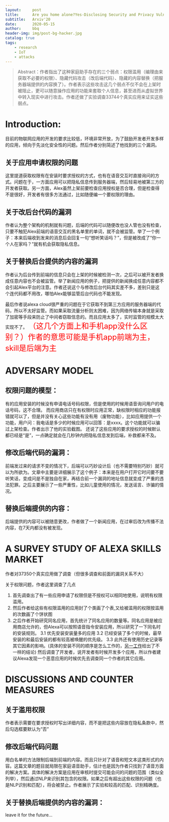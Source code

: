```yaml
---
layout:     post
title:      Are you home alone?Yes-Disclosing Security and Privacy Vulnerabilities in Alexa Skills
subtitle:   Arxiv'20
date:       2020-05-15
author:     bbq
header-img: img/post-bg-hacker.jpg
catalog: true
tags:
    - research
    - IoT
    - attacks
---
```




>Abstract：作者指出了这种家庭助手存在的三个弱点：权限滥用（编理由来获取不必要的权限）、隐藏代码攻击（改后端代码）、隐藏的内容替换（把服务器端提供的内容换了）。作者表示这些攻击这几个弱点不仅不会在上架时被阻止，更可以随意操作应用的功能来套取个人信息，甚至进而从虚拟世界中转入现实中进行攻击。作者还做了实验调查33744个真实应用来证实这些弱点。

# Introduction:
目前的物联网应用的开发的要求比较低，环境非常开放，为了鼓励开发者开发多样的应用，倾向于先淡化安全性的问题。然后作者分别简述了他找到的三个漏洞。

## **关于应用申请权限的问题**
这里提道获取权限有在安装时要求授权的方式，也有在语音交互时直接询问的方式。问题在于，一方面应用可以把隐私信息传到服务器端，然后轻易地被第三方的开发者获取。另一方面，Alex虽然上架前要检查应用授权是否合理，但是检查得不是很好，开发者有很多方法通过，比如随便编一个要权限的理由。

## **关于改后台代码的漏洞**
作者认为整个架构的机制就有问题，后端的代码可以随便改也没人管也没有检查，只要不触犯Alex前端的语音交互的黑名单里的单词，就不会被监管。举了一个例子：本来后端收到发来的消息后会回复一句“想听笑话吗？”，但是被改成了“你一个人在家吗？”就有机会获取隐私信息。

## **关于替换后台提供的内容的漏洞**
作者认为后台传到前端的信息只会在上架的时候被检测一次，之后可以被开发者换成任意内容也不会被监管。举了新闻应用的例子，把提供的新闻换成任意内容都不会引起Alex平台的注意。作者还说这个与修改后台代码其实差不多，差别只是这个连代码都不用改，哪怕Alex能够监管后台代码也不能发现。


最后作者说alexa cloud很严重的问题在于它获取不到第三方应用的服务器端的代码，所以不太好监管。而如果采取流量分析则太困难，因为网络传输本身就是采取了加密等手段来防止了中间者窃取信息的。而且应用太多了，实时监管的规模太大实现不了。
<font color=red size=5>（这几个方面上和手机app没什么区别？）作者的意思可能是手机app前端为主，skill是后端为主</font>

# ADVERSARY MODEL
## 权限问题的模型：
有的应用安装的时候没有申请电话号码权限，但是使用的时候用语音询问用户的电话号码，这不合理。
而应用商店只在有权限时应用正常，缺权限时相应的功能报错就可以了，但是并没有关心这些功能有没有用（废物功能），比如应用提供一个功能，用户问：我电话是多少的时候应用可以回答：是xxxx。这个功能就可以骗过上架检查。作者出示了他的实验截图。
还说了这些应用的要求授权的时候默认都已经是“是”，一点确定就会在几秒钟内把隐私信息发到后端，补救都来不及。

## 修改后端代码的漏洞：
前端发过来的请求不变的情况下，后端可以巧妙设计后（也不需要特别巧妙）就可以为所欲为。文章中主要是详细展示了这个例子：本来是在用户打开它时问要不要听笑话，变成问是不是独自在家，再结合前一个漏洞的地址信息就变成了严重的违法犯罪。之后主要展示了一些严重性，比如儿童使用的情况，发送谣言、诈骗的情况。

## 替换后端提供的内容：
后端提供的内容可以被随意更改，作者做了一个新闻应用，在过审后改为传播不法内容，在7天内都没有被发现。

# A SURVEY STUDY OF ALEXA SKILLS MARKET
作者对37350个真实应用做了调查（但很多调查和前面的漏洞关系不大）

关于权限问题，作者这里调查了几点
1. 首先调查出了有一些应用申请了权限但是不授权可以相同地使用，说明有权限滥用。
2. 然后作者给这些有权限滥用的应用封了个类画了个表,又给被滥用的权限按滥用的次数画了个饼状图
3. 之后作者开始研究同名应用，首先统计了同名应用的数量等。同名应用是被应用商店允许的，但Alexa可以按照语音指令安装应用，所以研究了一下同名时的安装规则。
	3.1 优先安装安装量多的应用
	3.2 已经安装了多个的时候，最早安装的和最后安装的都有较高被唤醒的优先级。
	3.3 此外还有使用历史记录等其它因素的影响。(具体的安装不同的顺序是怎么工作的，[另一工作](https://www.researchgate.net/publication/346584461_Dangerous_Skills_Got_Certified_Measuring_the_Trustworthiness_of_Skill_Certification_in_Voice_Personal_Assistant_Platforms)给出了不一样的结论)
然后调查了开发者，说开发者有时候开发多个应用，所以作者建议Alexa发现一个恶意应用的时候优先去调查同一个作者的其它应用。

# DISCUSSIONS AND COUNTER MEASURES
## 关于滥用权限
作者表示需要在要求授权时写出详细内容，而不是把这些内容放在隐私条款中，然后勾选框要默认为“否”

## 修改后端代码问题
用白名单的方法限制后端到前端的内容。而且只针对了语音和短文本这类形式的内容。这篇文章的题目就局限在家庭语音助手，估计也是因为作者只找到了语音方面的解决方案。具体的解决方案是应用在审核时提交可能会问的问题的范围（类似全列举），然后通过NLP来识别其包含的权限。如果之后有超出这些权限的问题（也是NLP识别和匹配），将会被禁止。作者展示了实验和较高的匹配、识别精确度。

## 关于替换后端提供的内容的漏洞：
leave it for the future...


















